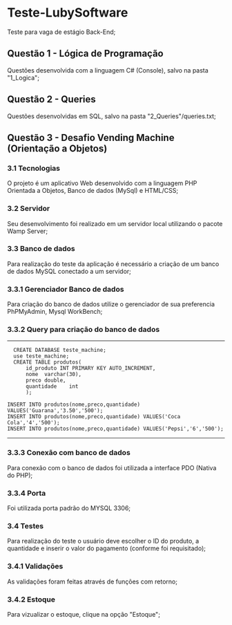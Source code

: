 # Teste-LubySoftware
Teste para vaga de estágio Back-End;

## Questão 1 - Lógica de Programação
Questões desenvolvida com a linguagem C# (Console), salvo na pasta "1_Logica";

## Questão 2 - Queries
Questões desenvolvidas em SQL, salvo na pasta "2_Queries"/queries.txt;

## Questão 3 - Desafio Vending Machine (Orientação a Objetos)

### 3.1 Tecnologias
O projeto é um aplicativo Web desenvolvido com a linguagem PHP Orientada a Objetos, Banco de dados (MySql) e HTML/CSS; 
### 3.2  Servidor
Seu desenvolvimento foi realizado em um servidor local utilizando o pacote Wamp Server;
### 3.3 Banco de dados
Para realização do teste da aplicação é necessário a criação de um banco de dados MySQL conectado a um servidor;  
### 3.3.1 Gerenciador Banco de dados
Para criação do banco de dados utilize o gerenciador de sua preferencia PhPMyAdmin, Mysql WorkBench;  
### 3.3.2  Query para criação do banco de dados
--------------------------------------------------------------------------------------------------------------
      CREATE DATABASE teste_machine;
      use teste_machine;
      CREATE TABLE produtos(
          id_produto INT PRIMARY KEY AUTO_INCREMENT,
          nome  varchar(30),
          preco double,
          quantidade	int
          );
    
    INSERT INTO produtos(nome,preco,quantidade) VALUES('Guarana','3.50','500');
    INSERT INTO produtos(nome,preco,quantidade) VALUES('Coca Cola','4','500');
    INSERT INTO produtos(nome,preco,quantidade) VALUES('Pepsi','6','500');
    
----------------------------------------------------------------------------------------------------------------
### 3.3.3 Conexão com banco de dados
Para conexão com o banco de dados foi utilizada a interface PDO (Nativa do PHP);  
### 3.3.4 Porta
Foi utilizada porta padrão do MYSQL 3306;
### 3.4 Testes
Para realização do teste o usuário deve escolher o ID do produto, a quantidade e inserir o valor do pagamento (conforme foi requisitado);
### 3.4.1 Validações
As validações foram feitas através de funções com retorno;
### 3.4.2 Estoque
Para vizualizar o estoque, clique na opção "Estoque";
